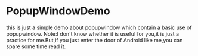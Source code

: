# PopupWindowDemo
this is just a simple demo about popupwindow which contain a basic use of popupwindow.
Note:I don't know whether it is useful for you,it is just a practice for me.But,if you just enter the door of Android like me,you can spare some time read it. 
